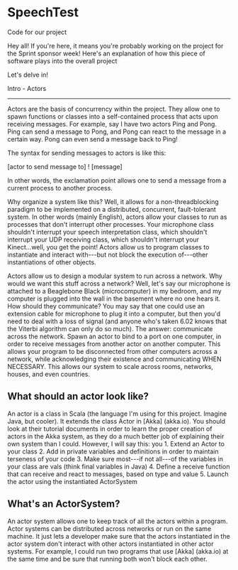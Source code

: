 SpeechTest
==========

Code for our project

Hey all! If you're here, it means you're probably working on the project for the Sprint sponsor week! Here's an explanation of how this piece of software plays into the overall project

Let's delve in!

Intro - Actors

--------------------

Actors are the basis of concurrency within the project. They allow one to spawn functions or classes into a self-contained process that acts upon receiving messages. For example, say I have two actors Ping and Pong. Ping can send a message to Pong, and Pong can react to the message in a certain way. Pong can even send a message back to Ping!

The syntax for sending messages to actors is like this:

[actor to send message to] ! [message]

In other words, the exclamation point allows one to send a message from a current process to another process.

Why organize a system like this? Well, it allows for a non-threadblocking paradigm to be implemented on a distributed, concurrent, fault-tolerant system.  In other words (mainly English), actors allow your classes to run as processes that don't interrupt other processes. Your microphone class shouldn't interrupt your speech interpretation class, which shouldn't interrupt your UDP receiving class, which shouldn't interrupt your Kinect...well, you get the point! Actors allow us to program classes to instantiate and interact with---but not block the execution of---other instantiations of other objects.

Actors allow us to design a modular system to run across a network. Why would we want this stuff across a network? Well, let's say our microphone is attached to a Beaglebone Black (microcomputer) in my bedroom, and my computer is plugged into the wall in the basement where no one hears it. How should they communicate? You may say that one could use an extension cable for microphone to plug it into a computer, but then you'd need to deal with a loss of signal (and anyone who's taken 6.02 knows that the Viterbi algorithm can only do so much). The answer: communicate across the network. Spawn an actor to bind to a port on one computer, in order to receive messages from another actor on another computer. This allows your program to be disconnected from other computers across a network, while acknowledging their existence and communicating WHEN NECESSARY. This allows our system to scale across rooms, networks, houses, and even countries.

What should an actor look like?
-------------------------------------------

An actor is a class in Scala (the language I'm using for this project. Imagine Java, but cooler). It extends the class Actor in [Akka] (akka.io). You should look at their tutorial documents in order to learn the proper creation of actors in the Akka system, as they do a much better job of explaining their own system than I could. However, I will say this: you 
    1. Extend an Actor to your class
    2. Add in private variables and definitions in order to maintain terseness of your code
    3. Make sure most---if not all---of the variables in your class are vals (think final variables in Java)
    4. Define a receive function that can receive and react to messages, based on type and value
    5. Launch the actor using the instantiated ActorSystem

What's an ActorSystem?
----------------------------------

An actor system allows one to keep track of all the actors within a program. Actor systems can be distributed across networks or run on the same machine. It just lets a developer make sure that the actors instantiated in the actor system don't interact with other actors instantiated in other actor systems. For example, I could run two programs that use [Akka] (akka.io) at the same time and be sure that running both won't block each other.

